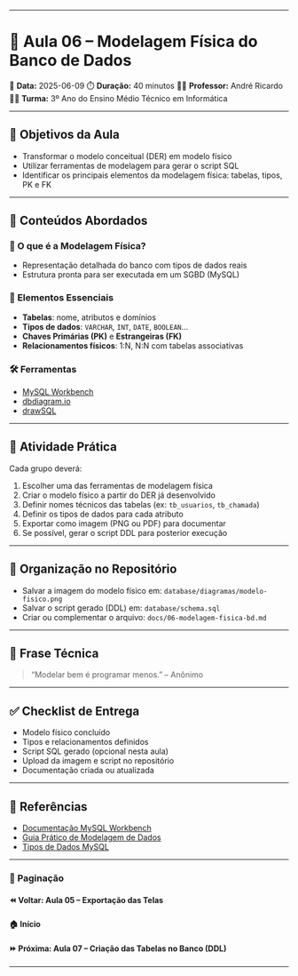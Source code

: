------

# 🧠 Aula 06 – Modelagem Física do Banco de Dados

📅 **Data:** 2025-06-09
 ⏱️ **Duração:** 40 minutos
 👨‍🏫 **Professor:** André Ricardo
 👨‍🎓 **Turma:** 3º Ano do Ensino Médio Técnico em Informática

------

## 🎯 Objetivos da Aula

- Transformar o modelo conceitual (DER) em modelo físico
- Utilizar ferramentas de modelagem para gerar o script SQL
- Identificar os principais elementos da modelagem física: tabelas, tipos, PK e FK

------

## 🧩 Conteúdos Abordados

### 🧱 O que é a Modelagem Física?

- Representação detalhada do banco com tipos de dados reais
- Estrutura pronta para ser executada em um SGBD (MySQL)

### 📌 Elementos Essenciais

- **Tabelas**: nome, atributos e domínios
- **Tipos de dados**: `VARCHAR`, `INT`, `DATE`, `BOOLEAN`...
- **Chaves Primárias (PK)** e **Estrangeiras (FK)**
- **Relacionamentos físicos**: 1:N, N:N com tabelas associativas

### 🛠️ Ferramentas

- [MySQL Workbench](https://dev.mysql.com/downloads/workbench/)
- [dbdiagram.io](https://dbdiagram.io/)
- [drawSQL](https://drawsql.app/)

------

## 📝 Atividade Prática

Cada grupo deverá:

1. Escolher uma das ferramentas de modelagem física
2. Criar o modelo físico a partir do DER já desenvolvido
3. Definir nomes técnicos das tabelas (ex: `tb_usuarios`, `tb_chamada`)
4. Definir os tipos de dados para cada atributo
5. Exportar como imagem (PNG ou PDF) para documentar
6. Se possível, gerar o script DDL para posterior execução

------

## 📂 Organização no Repositório

- Salvar a imagem do modelo físico em:
   `database/diagramas/modelo-fisico.png`
- Salvar o script gerado (DDL) em:
   `database/schema.sql`
- Criar ou complementar o arquivo:
   `docs/06-modelagem-fisica-bd.md`

------

## 🧠 Frase Técnica

> “Modelar bem é programar menos.” – Anônimo

------

## ✅ Checklist de Entrega

-  Modelo físico concluído
-  Tipos e relacionamentos definidos
-  Script SQL gerado (opcional nesta aula)
-  Upload da imagem e script no repositório
-  Documentação criada ou atualizada

------

## 📎 Referências

- [Documentação MySQL Workbench](https://dev.mysql.com/doc/workbench/en/)
- [Guia Prático de Modelagem de Dados](https://www.lucidchart.com/pages/data-modeling)
- [Tipos de Dados MySQL](https://dev.mysql.com/doc/refman/8.0/en/data-types.html)

------

### 🔗 Paginação

#### ⏪ Voltar: Aula 05 – Exportação das Telas

#### 🏠 Início

#### ⏩ Próxima: Aula 07 – Criação das Tabelas no Banco (DDL)

------
